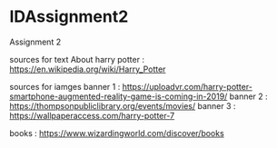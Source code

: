 # IDAssignment2
Assignment  2


sources for text
About harry potter : https://en.wikipedia.org/wiki/Harry_Potter

sources for iamges
banner 1 : https://uploadvr.com/harry-potter-smartphone-augmented-reality-game-is-coming-in-2019/
banner 2 : https://thompsonpubliclibrary.org/events/movies/
banner 3 : https://wallpaperaccess.com/harry-potter-7

books : https://www.wizardingworld.com/discover/books